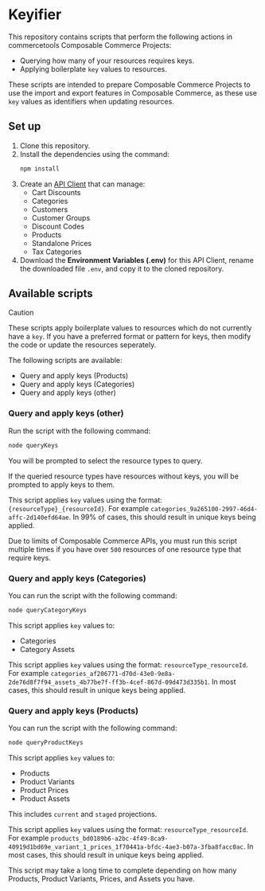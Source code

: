 # Keyifier

This repository contains scripts that perform the following actions in commercetools Composable Commerce Projects:

- Querying how many of your resources requires keys.
- Applying boilerplate `key` values to resources.

These scripts are intended to prepare Composable Commerce Projects to use the import and export features in Composable Commerce, as these use `key` values as identifiers when updating resources.

## Set up

1. Clone this repository.
2. Install the dependencies using the command:
    ```bash
    npm install
    ```
3. Create an [API Client](https://docs.commercetools.com/getting-started/create-api-client) that can manage:
    - Cart Discounts
    - Categories
    - Customers
    - Customer Groups
    - Discount Codes
    - Products
    - Standalone Prices
    - Tax Categories
4. Download the **Environment Variables (.env)** for this API Client, rename the downloaded file `.env`, and copy it to the cloned repository.


## Available scripts

> [!CAUTION]  
> These scripts apply boilerplate values to resources which do not currently have a `key`. If you have a preferred format or pattern for keys, then modify the code or update the resources seperately.

The following scripts are available:

- Query and apply keys (Products)
- Query and apply keys (Categories)
- Query and apply keys (other)

### Query and apply keys (other)

Run the script with the following command:

```bash
node queryKeys
```

You will be prompted to select the resource types to query.

If the queried resource types have resources without keys, you will be prompted to apply keys to them.

This script applies `key` values using the format:  `{resourceType}_{resourceId}`. For example `categories_9a265100-2997-46d4-affc-2d140efd64ae`. In 99% of cases, this should result in unique keys being applied.

Due to limits of Composable Commerce APIs, you must run this script multiple times if you have over `500` resources of one resource type that require keys.

### Query and apply keys (Categories)

You can run the script with the following command:

```bash
node queryCategoryKeys
```
This script applies `key` values to:

- Categories
- Category Assets

This script applies `key` values using the format: `resourceType_resourceId`. For example `categories_af206771-d70d-43e0-9e8a-2de76d8f7f94_assets_4b77be7f-ff3b-4cef-867d-09d473d335b1`. In most cases, this should result in unique keys being applied.

### Query and apply keys (Products)

You can run the script with the following command:

```bash
node queryProductKeys
```

This script applies `key` values to:

- Products
- Product Variants
- Product Prices
- Product Assets

This includes `current` and `staged` projections.

This script applies `key` values using the format: `resourceType_resourceId`. For example `products_bd0189b6-a2bc-4f49-8ca9-40919d1bd69e_variant_1_prices_1f70441a-bfdc-4ae3-b07a-3fba8facc0ac`. In most cases, this should result in unique keys being applied.

This script may take a long time to complete depending on how many Products, Product Variants, Prices, and Assets you have.


